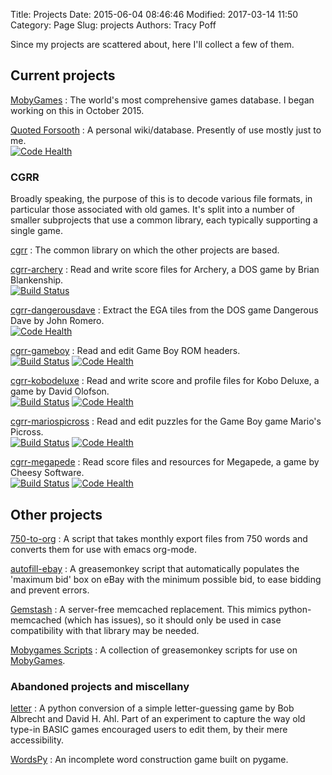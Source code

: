Title: Projects
Date: 2015-06-04 08:46:46
Modified: 2017-03-14 11:50
Category: Page
Slug: projects
Authors: Tracy Poff

Since my projects are scattered about, here I'll collect a few of them.

## Current projects

[MobyGames](http://www.mobygames.com/)
:    The world's most comprehensive games database. I began working on this in
     October 2015.

[Quoted Forsooth](https://github.com/sopoforic/quoted-forsooth)
:    A personal wiki/database. Presently of use mostly just to me.  
[![Code Health](https://landscape.io/github/sopoforic/quoted-forsooth/master/landscape.svg?style=flat)](https://landscape.io/github/sopoforic/quoted-forsooth/master)


### CGRR

Broadly speaking, the purpose of this is to decode various file formats, in
particular those associated with old games. It's split into a number of smaller
subprojects that use a common library, each typically supporting a single game.

[cgrr](https://github.com/sopoforic/cgrr)
:    The common library on which the other projects are based.

[cgrr-archery](https://github.com/sopoforic/cgrr-archery)
:    Read and write score files for Archery, a DOS game by Brian Blankenship.  
[![Build Status](https://travis-ci.org/sopoforic/cgrr-archery.svg?branch=master)](https://travis-ci.org/sopoforic/cgrr-archery)

[cgrr-dangerousdave](https://github.com/sopoforic/cgrr-dangerousdave)
:    Extract the EGA tiles from the DOS game Dangerous Dave by John Romero.  
[![Code Health](https://landscape.io/github/sopoforic/cgrr-dangerousdave/master/landscape.svg?style=flat)](https://landscape.io/github/sopoforic/cgrr-dangerousdave/master)

[cgrr-gameboy](https://github.com/sopoforic/cgrr-gameboy)
:    Read and edit Game Boy ROM headers.  
[![Build Status](https://travis-ci.org/sopoforic/cgrr-gameboy.svg?branch=master)](https://travis-ci.org/sopoforic/cgrr-gameboy)
[![Code Health](https://landscape.io/github/sopoforic/cgrr-gameboy/master/landscape.svg?style=flat)](https://landscape.io/github/sopoforic/cgrr-gameboy/master)

[cgrr-kobodeluxe](https://github.com/sopoforic/cgrr-kobodeluxe)
:    Read and write score and profile files for Kobo Deluxe, a game by David
     Olofson.  
[![Build Status](https://travis-ci.org/sopoforic/cgrr-kobodeluxe.svg?branch=master)](https://travis-ci.org/sopoforic/cgrr-kobodeluxe)
[![Code Health](https://landscape.io/github/sopoforic/cgrr-kobodeluxe/master/landscape.svg?style=flat)](https://landscape.io/github/sopoforic/cgrr-kobodeluxe/master)

[cgrr-mariospicross](https://github.com/sopoforic/cgrr-mariospicross)
:    Read and edit puzzles for the Game Boy game Mario's Picross.  
[![Build Status](https://travis-ci.org/sopoforic/cgrr-mariospicross.svg?branch=master)](https://travis-ci.org/sopoforic/cgrr-mariospicross)
[![Code Health](https://landscape.io/github/sopoforic/cgrr-mariospicross/master/landscape.svg?style=flat)](https://landscape.io/github/sopoforic/cgrr-mariospicross/master)

[cgrr-megapede](https://github.com/sopoforic/cgrr-megapede)
:    Read score files and resources for Megapede, a game by Cheesy Software.  
[![Build Status](https://travis-ci.org/sopoforic/cgrr-megapede.svg?branch=master)](https://travis-ci.org/sopoforic/cgrr-megapede)
[![Code Health](https://landscape.io/github/sopoforic/cgrr-megapede/master/landscape.svg?style=flat)](https://landscape.io/github/sopoforic/cgrr-megapede/master)

## Other projects

[750-to-org](https://github.com/sopoforic/750-to-org)
:    A script that takes monthly export files from 750 words and converts them
     for use with emacs org-mode.

[autofill-ebay](https://github.com/sopoforic/autofill-ebay)
:    A greasemonkey script that automatically populates the 'maximum bid' box on
     eBay with the minimum possible bid, to ease bidding and prevent errors.

[Gemstash](https://github.com/sopoforic/gemstash)
:    A server-free memcached replacement. This mimics python-memcached (which
     has issues), so it should only be used in case compatibility with that
     library may be needed.

[Mobygames Scripts](https://bitbucket.org/sopoforic/mobygames-scripts)
:    A collection of greasemonkey scripts for use on
     [MobyGames](http://www.mobygames.com/).

### Abandoned projects and miscellany

[letter](https://bitbucket.org/sopoforic/letter)
:    A python conversion of a simple letter-guessing game by Bob Albrecht and
     David H. Ahl. Part of an experiment to capture the way old type-in BASIC
     games encouraged users to edit them, by their mere accessibility.

[WordsPy](https://bitbucket.org/sopoforic/wordspy)
:   An incomplete word construction game built on pygame.
